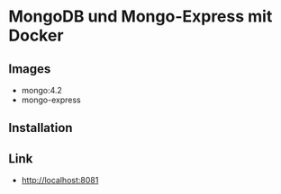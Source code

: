 # MongoDB und Mongo-Express mit Docker

## Images

- mongo:4.2
- mongo-express

## Installation


## Link

- [http://localhost:8081](http://localhost:8081)
